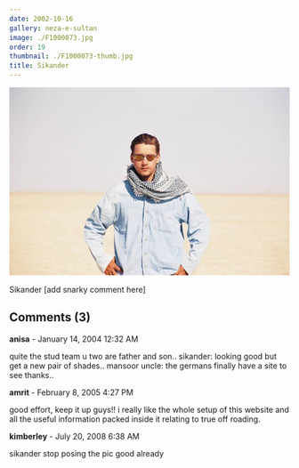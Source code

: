 ```yaml
---
date: 2002-10-16
gallery: neza-e-sultan
image: ./F1000073.jpg
order: 19
thumbnail: ./F1000073-thumb.jpg
title: Sikander
---
```


![Sikander](./F1000073.jpg)

Sikander [add snarky comment here]

<div id="comments">

## Comments (3)

<div id="comment">

**anisa** - January 14, 2004 12:32 AM

quite the stud team u two are father and son.. sikander: looking good but get a new pair of shades..
mansoor uncle: the germans finally have a site to see thanks..

</div>

<div id="comment">

**amrit** - February  8, 2005  4:27 PM

good effort, keep it up guys!! i really like the whole setup of this website and all the useful information packed inside it relating to true off roading.

</div>

<div id="comment">

**kimberley** - July 20, 2008  6:38 AM

sikander stop posing the pic good already

</div>

</div>